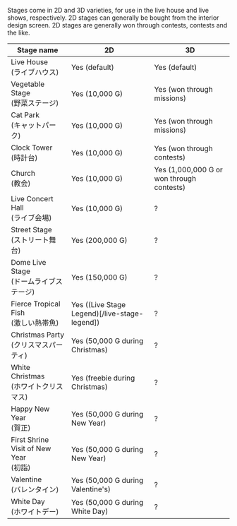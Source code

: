 ---
---

Stages come in 2D and 3D varieties, for use in the live house and live shows, respectively. 2D stages can generally be bought from the interior design screen. 2D stages are generally won through contests, contests and the like.

| Stage name | 2D | 3D |
| ---------- | -- | -- |
| Live House<br/>(ライブハウス) | Yes (default) | Yes (default) |
| Vegetable Stage<br/>(野菜ステージ) | Yes (10,000 G) | Yes (won through missions) |
| Cat Park<br/>(キャットパーク) | Yes (10,000 G) | Yes (won through missions) |
| Clock Tower<br/>(時計台) | Yes (10,000 G) | Yes (won through contests) |
| Church<br/>(教会) | Yes (10,000 G) | Yes (1,000,000 G or won through contests) |
| Live Concert Hall<br/>(ライブ会場) | Yes (10,000 G) | ? |
| Street Stage<br/>(ストリート舞台) | Yes (200,000 G) | ? |
| Dome Live Stage<br/>(ドームライブステージ) | Yes (150,000 G) | ? |
| Fierce Tropical Fish<br/>(激しい熱帯魚) | Yes ((Live Stage Legend)[/live-stage-legend]) | ? |
| Christmas Party<br/>(クリスマスパーティ) | Yes (50,000 G during Christmas) | ? |
| White Christmas<br/>(ホワイトクリスマス) | Yes (freebie during Christmas) | ? |
| Happy New Year<br/>(賀正) | Yes (50,000 G during New Year) | ? |
| First Shrine Visit of New Year<br/>(初詣) | Yes (50,000 G during New Year) | ? |
| Valentine<br/>(バレンタイン) | Yes (50,000 G during Valentine's) | ? |
| White Day<br/>(ホワイトデー) | Yes (50,000 G during White Day) | ? |

